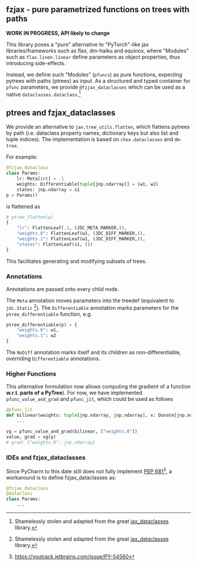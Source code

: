 fzjax - pure parametrized functions on trees with paths
-------------------------------------------------------
**WORK IN PROGRESS, API likely to change**

This library poses a "pure" alternative to "PyTorch"-like jax libraries/frameworks such as
flax, dm-haiku and equinox, where "Modules" such as `flax.linen.linear` define
parameters as object properties, thus introducing side-effects.

Instead, we define such "Modules" (`pfuncs`) as pure functions, expecting pytrees with paths (ptrees) as input.
As a structured and typed container for `pfunc` parameters, we provide `@fzjax_dataclasses`
which can be used as a native `dataclasses.dataclass`.[^1]


## ptrees and fzjax_dataclasses
We provide an alternative to `jax.tree_utils.flatten`, which flattens pytrees by path
(i.e. dataclass property names, dictionary keys but also list and tuple indices).
The implementation is based on `chex.dataclasses` and `dm-tree`.

For example:

```python
@fzjax_dataclass
class Params:
    lr: Meta[int] = .1
    weights: Differentiable[tuple[jnp.ndarray]] = (w1, w2)
    states: jnp.ndarray = s1
p = Params()
```
is flattened as 
```python
# ptree_flatten(p)
{
    "lr": FlattenLeaf(.1, (JDC_META_MARKER,)),
    "weights.0": FlattenLeaf(w1, (JDC_DIFF_MARKER,)),
    "weights.1": FlattenLeaf(w1, (JDC_DIFF_MARKER,)),
    "states": FlattenLeaf(s1, ())
}
```

This facilitates generating and modifying subsets of trees. 

### Annotations
Annotations are passed onto every child node.

The `Meta` annotation moves parameters into the treedef (equivalent to `jdc.Static` [^1]).
The `Differentiable` annotation marks parameters for the `ptree_differentiable` function,
e.g.
```python
ptree_differentiable(p) = {
    "weights.0": w1,
    "weights.1": w2
}
```
The `NoDiff` annotation marks itself and its children as non-differentiable, overriding
`Differentiable` annotations.

### Higher Functions
This alternative formulation now allows computing the gradient of a function **w.r.t. parts of a PyTree**).
For now, we have implemented `pfunc_value_and_grad` and `pfunc_jit`, which could be used as follows
```python
@pfunc_jit
def bilinear(weights: tuple[jnp.ndarray, jnp.ndarray], x: Donate[jnp.ndarray]) -> jnp.ndarray:
    ...

vg = pfunc_value_and_grad(bilinear, ["weights.0"])
value, grad = vg(p)
# grad: {"weights.0": jnp.ndarray}
```


### IDEs and fzjax_dataclasses
Since PyCharm to this date still does not fully implement [PEP 681](https://peps.python.org/pep-0681/)[^2],
a workaround is to define fzjax_dataclasses as:

```python
@fzjax_dataclass
@dataclass
class Params:
    ...
```

[^1]: Shamelessly stolen and adapted from the great [jax_dataclasses](https://github.com/brentyi/jax_dataclasses) library.
[^2]: https://youtrack.jetbrains.com/issue/PY-54560
